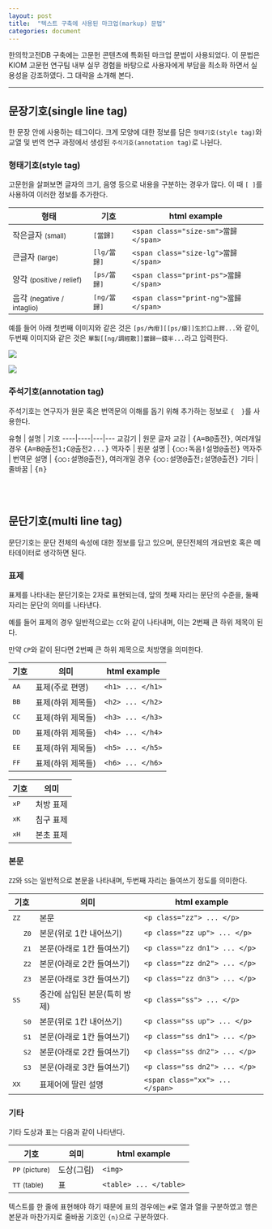 ```yaml
---
layout: post
title:  "텍스트 구축에 사용된 마크업(markup) 문법"
categories: document
---
```


한의학고전DB 구축에는 고문헌 콘텐츠에 특화된 마크업 문법이 사용되었다. 이 문법은 KIOM 고문헌 연구팀 내부 실무 경험을 바탕으로 사용자에게 부담을 최소화 하면서 실용성을 강조하였다. 그 대략을 소개해 본다. 

***

문장기호(single line tag)
---------------

한 문장 안에 사용하는 테그이다. 크게 모양에 대한 정보를 담은 `형태기호(style tag)`와 교열 및 번역 연구 과정에서 생성된 `주석기호(annotation tag)`로 나뉜다.

### 형태기호(style tag)

고문헌을 살펴보면 글자의 크기, 음영 등으로 내용을 구분하는 경우가 많다. 이 때 `[ ]`를 사용하여 이러한 정보를 추가한다. 

형태	|	기호   | html example
----|---|---
작은글자 <small>(small)</small> | <kbd>[當歸]</kbd> | `<span class="size-sm">當歸</span>`
큰글자 <small>(large)</small> | <kbd>[lg/當歸]</kbd> | `<span class="size-lg">當歸</span>`
양각 <small>(positive / relief)</small>	|	<kbd>[ps/當歸]</kbd> | `<span class="print-ps">當歸</span>`
음각 <small>(negative / intaglio)</small>	|	<kbd>[ng/當歸]</kbd> | `<span class="print-ng">當歸</span>`

예를 들어 아래 첫번째 이미지와 같은 것은 `[ps/內疳][[ps/瘡]]生於口上腭...`와 같이, 두번째 이미지와 같은 것은 `單製[[ng/調經散]]當歸一錢半...`라고 입력한다. 

![](http://imgur.com/XLx8h6v.png%20/%22%EC%96%91%EA%B0%81%EC%98%88%EC%8B%9C%22)

![](http://imgur.com/1IPaUtn.png%20/%22%EC%9D%8C%EA%B0%81%EC%98%88%EC%8B%9C%22)


### 주석기호(annotation tag)

주석기호는 연구자가 원문 혹은 번역문의 이해를 돕기 위해 추가하는 정보로 `{  }`를 사용한다. 

유형	| 설명 |	기호 
----|----|---|---
교감기 | 원문 글자 교감 | <kbd>{A=B@출전}</kbd>, 여러개일 경우 <kbd>{A=B@출전1;C@출전2...}</kbd> 
역자주 | 원문 설명 | <kbd>{○○:독음!설명@출전}</kbd>
역자주 | 번역문 설명 | <kbd>{○○:설명@출전}</kbd>, 여러개일 경우 <kbd>{○○:설명@출전;설명@출전}</kbd>
기타 | 줄바꿈  | <kbd>{n}</kbd>

<br>
<br>

문단기호(multi line tag)
----------------

문단기호는 문단 전체의 속성에 대한 정보를 담고 있으며, 문단전체의 개요번호 혹은 메타데이터로 생각하면 된다.

### 표제

표제를 나타내는 문단기호는 2자로 표현되는데, 앞의 첫째 자리는 문단의 수준을, 둘째 자리는 문단의 의미를 나타낸다. 

예를 들어 표제의 경우 일반적으로는 `CC`와 같이 나타내며, 이는 2번째 큰 하위 제목이 된다. 

만약 `CP`와 같이 된다면 2번째 큰 하위 제목으로 처방명을 의미한다. 

기호|의미| html example
---|---|---
<kbd>AA</kbd>	 |	표제(주로 편명) | `<h1> ... </h1>`
<kbd>BB</kbd>	 |	표제(하위 제목들) | `<h2> ... </h2>`
<kbd>CC</kbd>	 |	표제(하위 제목들) | `<h3> ... </h3>`
<kbd>DD</kbd>	 |	표제(하위 제목들) | `<h4> ... </h4>`
<kbd>EE</kbd>	 |	표제(하위 제목들) | `<h5> ... </h5>`
<kbd>FF</kbd>	 |	표제(하위 제목들) | `<h6> ... </h6>`

기호|의미
---|---
<kbd>xP</kbd> 	|	처방 표제  
<kbd>xK</kbd> 	|	침구 표제  
<kbd>xH</kbd> 	|	본초 표제  

### 본문 

`ZZ`와 `SS`는 일반적으로 본문을 나타내며, 두번째 자리는 들여쓰기 정도를 의미한다. 

기호|의미| html example
---|---|---
<kbd>ZZ</kbd>	 |	본문 | `<p class="zz"> ... </p>`
&nbsp;&nbsp;&nbsp;&nbsp;&nbsp;<kbd>Z0</kbd>	|	본문(위로 1칸 내어쓰기)    | `<p class="zz up"> ... </p>`
&nbsp;&nbsp;&nbsp;&nbsp;&nbsp;<kbd>Z1</kbd>	|	본문(아래로 1칸 들여쓰기)    | `<p class="zz dn1"> ... </p>`
&nbsp;&nbsp;&nbsp;&nbsp;&nbsp;<kbd>Z2</kbd>	|	본문(아래로 2칸 들여쓰기)    | `<p class="zz dn2"> ... </p>`
&nbsp;&nbsp;&nbsp;&nbsp;&nbsp;<kbd>Z3</kbd>	|	본문(아래로 3칸 들여쓰기)    | `<p class="zz dn3"> ... </p>`
<kbd>SS</kbd> 	|	중간에 삽입된 본문(특히 방제)    | `<p class="ss"> ... </p>`
&nbsp;&nbsp;&nbsp;&nbsp;&nbsp;<kbd>S0</kbd>	|	본문(위로 1칸 내어쓰기)    | `<p class="ss up"> ... </p>`
&nbsp;&nbsp;&nbsp;&nbsp;&nbsp;<kbd>S1</kbd>	|	본문(아래로 1칸 들여쓰기)    | `<p class="ss dn1"> ... </p>`
&nbsp;&nbsp;&nbsp;&nbsp;&nbsp;<kbd>S2</kbd>	|	본문(아래로 2칸 들여쓰기)    | `<p class="ss dn2"> ... </p>`
&nbsp;&nbsp;&nbsp;&nbsp;&nbsp;<kbd>S3</kbd>	|	본문(아래로 3칸 들여쓰기)    | `<p class="ss dn2"> ... </p>`
<kbd>XX</kbd> 	|	표제어에 딸린 설명  |   `<span class="xx"> ... </span>`

### 기타

기타 도상과 표는 다음과 같이 나타낸다. 

기호|의미| html example
---|---|---
<kbd>PP</kbd> <small>(picture)</small>	|	도상(그림) |  `<img>`
<kbd>TT</kbd> <small>(table)</small>	|	표  | `<table> ... </table>`

텍스트를 한 줄에 표현해야 하기 때문에 표의 경우에는 `#`로 열과 열을 구분하였고 행은 본문과 마찬가지로 줄바꿈 기호인 `{n}`으로 구분하였다.


